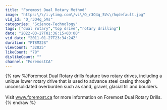 ```yaml
---
title: "Foremost Dual Rotary Method"
image: "https:\/\/i.ytimg.com\/vi\/Q_r3Q4q_5Vs\/hqdefault.jpg"
vid_id: "Q_r3Q4q_5Vs"
categories: "Science-Technology"
tags: ["dual rotary","top drive","rotary drilling"]
date: "2022-03-27T01:36:15+03:00"
vid_date: "2011-01-27T23:34:24Z"
duration: "PT8M22S"
viewcount: "32825"
likeCount: "78"
dislikeCount: ""
channel: "ForemostCA"
---
```

{% raw %}Foremost Dual Rotary drills feature two rotary drives, including a unique lower rotary drive that is used to advance steel casing through unconsolidated overburden such as sand, gravel, glacial till and boulders.<br /><br />Visit www.foremost.ca for more information on Foremost Dual Rotary Drills.{% endraw %}
